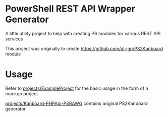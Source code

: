 # PowerShell REST API Wrapper Generator

A little utility project to help with creating PS modules for various REST API services

This project was originally to create https://github.com/al-ign/PS2Kanboard module

# Usage

Refer to [projects/ExampleProject](projects/ExampleProject) for the basic usage in the form of a mockup project

[projects/Kanboard-PHPApi-PSRAWG](projects/Kanboard-PHPApi-PSRAWG) contains original PS2Kanboard generator


